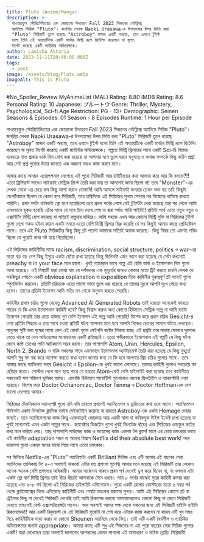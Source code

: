 ```yaml
---
title: Pluto (Anime/Manga)
description: >-
  পাওয়ারফুল স্টোরিটেলিংয়ের এক জোরালো উদাহরণ Fall 2023 সিজনের নেটফ্লিক্স
  অ্যানিমে সিরিজ "Pluto"। জনপ্রিয় লেখক Naoki Urasawa-র উপন্যাসের উপর ভিত্তি করা
  "Pluto" সিরিজটি তুলে ধরেছে "Astroboy" মাঙ্গার একটি অধ্যায়, তবে এখানে টুইস্ট
  হলো তিনি এই অধ্যায়টিকে একটি মার্ডার মিস্ট্রি রূপে রিটেলিং করেছেন যা মূলত
  টার্গেট করেছে একটি ম্যাচিউর অডিয়েন্সকে।
author: Lamisha Astaria
date: 2023-11-11T20:46:00.000Z
tags:
  - post
image: /assets/blog/Pluto.webp
imageAlt: This is Pluto
---
```

\#No_Spoiler_Review 
MyAnimeList (MAL) Rating: 8.80 
IMDB Rating: 8.6 
Personal Rating: 10
Japanese: プルートウ
Genre: Thriller, Mystery, Psychological, Sci-fi 
Age Restriction: PG - 13+ 
Demographic: Seinen 
Seasons & Episodes: 01 Season - 8 Episodes 
Runtime: 1 Hour per Episode 

পাওয়ারফুল স্টোরিটেলিংয়ের এক জোরালো উদাহরণ Fall 2023 সিজনের নেটফ্লিক্স অ্যানিমে সিরিজ "Pluto"। জনপ্রিয় লেখক Naoki Urasawa-র উপন্যাসের উপর ভিত্তি করা "Pluto" সিরিজটি তুলে ধরেছে "Astroboy" মাঙ্গার একটি অধ্যায়, তবে এখানে টুইস্ট হলো তিনি এই অধ্যায়টিকে একটি মার্ডার মিস্ট্রি রূপে রিটেলিং করেছেন যা মূলত টার্গেট করেছে একটি ম্যাচিউর অডিয়েন্সকে। গল্পতে মিস্ট্রি থ্রিলারের সাথে একটি Sci-fi থিমের ব্যবহারে নানা প্রকার ডার্ক থিম যোগ করা হয়েছে যা আপনার মনে তুলে ধরবে মনুষ্যত্ব ও সমাজ সম্পর্কে কিছু কঠিন প্রশ্ন! আর সেই প্রশ্ন গুলোর উত্তর জানতে এক অজানা ভয়ও কাজ করবে মনে। 

আমার কাছে অসম্ভব এক্সেপশনাল লেগেছে এই পুরো সিরিজটি আর রাইটিংয়ের কথা আলাদা করে আর কি বলবো?!! এতো ব্রিলিয়ান্ট ভাবেও সাইফাই সেন্ট্রিক স্ক্রিপ্ট তৈরি করা যায় তা আসলেই জানা ছিলো না! তবে "Monster"-এর লেখক থেকে এর চেয়ে কম কিছু আশা করাও বোকামি! আমি আসলে সাইফাই জনরার তেমন ভক্ত নয় তাই কিছুটা স্কেপটিক্যাল ছিলাম যে কেমন হবে সিরিজটি, তবে চারিদিকে এই সিরিজের সুনাম শোনার পর নিজেকে থামিয়ে রাখতে পারিনি। প্রথম পর্বটা খানিকটা স্লো মনে হয়েছিলো তবে প্রথম পর্বের শেষে যেই টুইস্টটা দেয়া হয়েছে তার পর থেকে আমি এমনভাবে হুকড হয়েছি এটার সাথে যে পরে টানা দেখে শেষ না করা পর্যন্ত শান্তি পাইনি!! প্রতিটা পর্বে এতো নতুন নতুন ও এক্সাইটিং মিস্ট্রি যোগ করেছে যা সত্যিই কল্পনার বাহিরে। আমি সহজে এখন আর কোনো মিস্ট্রি মুভি বা সিরিজের টুইস্ট গুলো দেখে শকড হইনা কারন একটা সময়ে এতো বেশি মিস্ট্রি থ্রিলার বিঞ্জ করেছি যে সব কিছুই আমার কাছে প্রেডিক্টেবল লাগে। তবে এই Pluto সিরিজটির কিছু কিছু প্লট পয়েন্ট আমাকে সত্যিই অবাক করেছে। কিছু বিষয় তো এমনই শকিং ছিলো যে পুরোই মাথা নষ্ট হয়ে গিয়েছিলো। 

এই সিরিজের কাহিনীটির মাঝে racism, discrimination, social structure, politics ও war-এর মতো বড় বড় বেশ কিছু ইস্যুর একটা ছোঁয়া রাখা হয়েছে কিন্তু জিনিসটা এমন ভাবে করা হয়েছে যে সেটা কখনোই preachy বা in your face মনে হয়না। খুবই ন্যাচারাল ভাবে গল্পে এই হেভি ডার্ক ও ইমোশনাল থিম গুলো আনা হয়েছে। এই বিষয়টি দ্বারা বোঝা যায় যে দর্শকদের এক মুহুর্তের জন্যও বোকার মতো ট্রিট করতে চায়নি লেখক যে সবকিছুর পেছনে একটি obvious explanation বা exposition দিয়ে কাহিনীর গুরুত্বপূর্ণ প্লট পয়েন্ট গুলো স্পুনফিডিং করবেন। প্রতিটি চরিত্রকে এতো ভালো ভাবে তুলে ধরা হয়েছে যে তাদের দুঃখে আপনি দুঃখ পেতে বাধ্য হবেন। তাদের প্রতিটা ইমোশন আমি সত্যি মন থেকে অনুভব করতে পেরেছি। 

কাহিনীর প্রধান চরিত্র গুলো যেহেতু Advanced AI Generated Robots তাই হয়তো অনেকেই ভাবতে পারেন যে কি এমন ইমোশনাল কাহিনী হবে? কিন্তু বিশ্বাস করুন অন্য কোনো হিউম্যান সেন্ট্রিক গল্পে না আমি যতটা ইমোশন পেয়েছি তার চেয়ে হাজার গুণ বেশি ইমোশন এই গল্পে আমি পেয়েছি! বিশেষ করে প্রধান চরিত্র Gesicht-র নেয়া প্রতিটা সিদ্ধান্ত ও তার সাথে হওয়া প্রতিটি ঘটনা আপনার মনে হবে আপনি নিজের চোখের সামনে ঘটতে দেখছেন। মানুষের সৃষ্টি করা যুদ্ধের মাঝে কেন এই রোবট গুলো মেইনলি কষ্টের শিকার হচ্ছে এই প্রশ্নটা তার মাথায় যেভাবে ঘুরপাক খেতে থাকে তা যেন অডিয়েন্সের মনোভাবের একটি প্রতিচ্ছবি। এতো গভীরভাবে ইমোশনাল এই গল্পটি যে কিছু ঘটনা জেনে কষ্টে চোখের পানি আটকানো সম্ভব হয়না। তার পাশাপাশি Atom, Uran, Hercules, Epsilon, North 2, Brando ও বাকি সকলের সাথে এমনভাবে ইমোশনাল অ্যাটাচমেন্ট তৈরি করা হয়েছে যে কিছু মুহূর্তে আপনি শুধু দম বন্ধ করে অপেক্ষা করতে বাধ্য হবেন জানার জন্য যে কি হবে আপনার প্রিয় চরিত্র গুলোর সাথে। তবে আমার কাছে ব্যাক্তিগত ভাবে Gesicht ও Epsilon-কে খুবই ভালো লেগেছে। তাদের কাহিনী গুলোও সবচেয়ে মন ছোঁয়ার মতো। পোস্টার দেখে মনে হতে পারে যে হয়তো Atom-কেই বেশি হাইলাইট করা হয়েছে তবে কাহিনীতে সকলেরই সম পরিমাণ ভূমিকা আছে। এমনকি হিউম্যান সায়েন্টিস্ট গুলোকেও অনেক স্ক্রিনটাইম ও ব্যাকস্টোরি দেয়া হয়েছে। বিশেষ করে Doctor Ochanomizu, Doctor Tenma ও Doctor Hoffman-কে বেশ ভালো লেগেছে আমার। 

সিরিজের টেকনিক্যাল অ্যাসপেক্ট গুলো যদি বলি তাহলে প্রথমেই অ্যানিমেশন ও ড্রয়িংয়ের কথা চলে আসে। অ্যানিমেশন স্টাইলটা একটা ভিনটেজ ক্লাসিক ভাইব মেইনটেইন করেছে যা হয়তো Astroboy-কে একটা Homage দেয়ার জন্যই। তবে অ্যানিমেশনের কাজ কিন্তু একেবারেই জোরদার আর একটি মাঙ্গা বা কমিকবুক টাইপ ইফেক্ট রাখা হয়েছে যা খুবই মানানসই এমন একটা গল্পের সাথে। ক্যারেক্টার ডিজাইন গুলো খুবই ভিনটেজ ধাঁচের এবং সিরিজের ওল্ডস্কুল রুটের কথা মনে করিয়ে দেয়। তার পাশাপাশি সাউন্ডের কাজ ও ভয়েসের কাজ একদম টপ ক্লাস! মানে এর চেয়ে চমৎকার ভাবে এই কাহিনীর adaptation সম্ভব না আমার বিশ্বাস Netflix did their absolute best work! আর ডায়ালগ গুলো একদম মনের মাঝে গিয়ে লাগে এতো চমৎকার। 

সব মিলিয়ে Netflix-এর "Pluto" অ্যানিমেটা একটি Brilliant সিরিজ এবং এটি আমার এই বছরের সেরা অ্যানিমের তালিকায় টপ ৫-এ অবশ্যই থাকবে! এটার যত প্রশংসা শুনেছি আমার মনে হয়েছে এই সিরিজটি তার থেকেও অনেক অনেক বেশি প্রশংসার অধিকারী। আমার সাজেশন থাকবে প্রথম পর্ব দেখেই ড্রপ করে দিবেন না, যা বললাম এটা একটা স্লো বার্ন মিস্ট্রি থ্রিলার তাই ধীরে ধীরেই আপনাকে টেনে ধরবে। মাত্র ৮ পর্বের মাঝেই পুরো কাহিনী কভার করা হয়েছে এবং ৬-৮ পর্ব ছিলো এই সিরিজের হাইলাইট এপিসোডস। পুরো একটি রোলার কোস্টারের মতো ৬ নম্বর পর্ব থেকে ক্লাইম্যাক্সের দিকে এগিয়েছে কাহিনীটি এবং শেষটা ভয়ংকর রকমের সুন্দর। আমি এই সিরিজের কোনো প্লট বা ট্রেইলার কিছু না দেখেই সিরিজটি দেখেছি তাই আমি রিকমেন্ড করবো আপনাদেরকেও কোনো কিছু না জেনে সিরিজটি দেখতে তাহলেই বেস্ট এক্সপেরিয়েন্সটা পাবেন। আর অবশ্যই আমার পক্ষ থেকে সকলের জন্য এই সিরিজটি হাইলি হাইলি রিকমেন্ডেড!! আর একটি রিকুয়েস্ট যে এই সিরিজটি পুরোটা না শেষ করে এটাকে জাজ করবেন না কারন এটি খুব সময় নিয়ে কাহিনীটিকে দাড়া করায় যা কোনো Shounen অ্যানিমে থেকে ভিন্ন। তাই এটি একটি ধৈর্যশীল ও ম্যাচিউর অডিয়েন্সদের জন্যই appropriate। আমার কাছে এটি শুধু এই সিজনের না এই পুরো বছরের সেরা সিরিজ গুলোর একটি! যারা দেখেছেন তারা অবশ্যই জানাবেন আপনাদের কেমন লাগলো এই অসাধারণ ও মাইন্ড ব্লোয়িং সিরিজটি!
